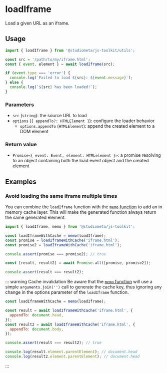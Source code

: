 # loadIframe

Load a given URL as an iframe.

## Usage

```js twoslash
import { loadIframe } from '@studiometa/js-toolkit/utils';

const src = '/path/to/my/iframe.html';
const { event, element } = await loadIframe(src);

if (event.type === 'error') {
  console.log(`Failed to load ${src}: ${event.message}`);
} else {
  console.log(`${src} has been loaded!`);
}
```

### Parameters

- `src` (`string`): the source URL to load
- `options` (`{ appendTo?: HTMLElement }`): configure the loader behavior
  - `options.appendTo` (`HTMLElement`): append the created element to a DOM element

### Return value

- `Promise<{ event: Event, element: HTMLelement }>`: a promise resolving to an object containing both the load event object and the created element

## Examples

### Avoid loading the same iframe multiple times

You can combine the `loadIframe` function with the [`memo` function](/utils/memo.html) to add an in memory cache layer. This will make the generated function always return the same generated element.

```js twoslash
import { loadIframe, memo } from '@studiometa/js-toolkit';

const loadIframeWithCache = memo(loadIframe);
const promise = loadIframeWithCache('iframe.html');
const promise2 = loadIframeWithCache('iframe.html');

console.assert(promise === promise2); // true

const [result, result2] = await Promise.all([promise, promise2]);

console.assert(result === result2);
```

::: warning Cache invalidation
Be aware that the [`memo` function](/utils/memo.html) will use a simple `arguments.join('')` call to generate the cache key, thus ignoring any change in the options parameter of the `loadIframe` function.

```js twoslash
const loadIframeWithCache = memo(loadIframe);

const result = await loadIframeWithCache('iframe.html', {
  appendTo: document.head,
});
const result2 = await loadIframeWithCache('iframe.html', {
  appendTo: document.body,
});

console.assert(result === result2); // true

console.log(result.element.parentElement); // document.head
console.log(result2.element.parentElement); // document.head
```

:::

